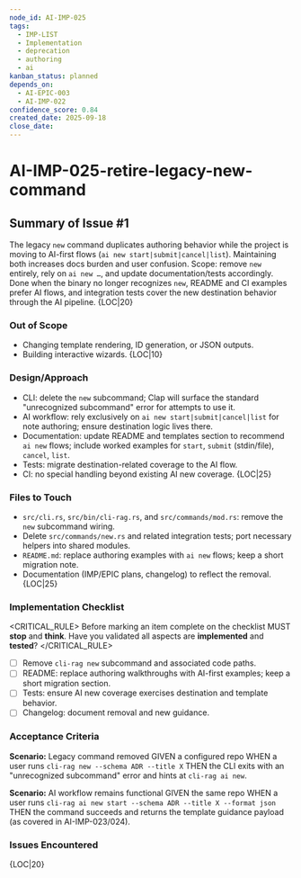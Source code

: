 ```yaml
---
node_id: AI-IMP-025
tags:
  - IMP-LIST
  - Implementation
  - deprecation
  - authoring
  - ai
kanban_status: planned
depends_on:
  - AI-EPIC-003
  - AI-IMP-022
confidence_score: 0.84
created_date: 2025-09-18
close_date:
---
```


# AI-IMP-025-retire-legacy-new-command

## Summary of Issue #1
The legacy `new` command duplicates authoring behavior while the project is moving to AI-first flows (`ai new start|submit|cancel|list`). Maintaining both increases docs burden and user confusion. Scope: remove `new` entirely, rely on `ai new …`, and update documentation/tests accordingly. Done when the binary no longer recognizes `new`, README and CI examples prefer AI flows, and integration tests cover the new destination behavior through the AI pipeline. {LOC|20}

### Out of Scope 
- Changing template rendering, ID generation, or JSON outputs.
- Building interactive wizards. {LOC|10}

### Design/Approach  
- CLI: delete the `new` subcommand; Clap will surface the standard "unrecognized subcommand" error for attempts to use it.
- AI workflow: rely exclusively on `ai new start|submit|cancel|list` for note authoring; ensure destination logic lives there.
- Documentation: update README and templates section to recommend `ai new` flows; include worked examples for `start`, `submit` (stdin/file), `cancel`, `list`.
- Tests: migrate destination-related coverage to the AI flow.
- CI: no special handling beyond existing AI new coverage. {LOC|25}

### Files to Touch
- `src/cli.rs`, `src/bin/cli-rag.rs`, and `src/commands/mod.rs`: remove the `new` subcommand wiring.
- Delete `src/commands/new.rs` and related integration tests; port necessary helpers into shared modules.
- `README.md`: replace authoring examples with `ai new` flows; keep a short migration note.
- Documentation (IMP/EPIC plans, changelog) to reflect the removal. {LOC|25}

### Implementation Checklist

<CRITICAL_RULE>
Before marking an item complete on the checklist MUST **stop** and **think**. Have you validated all aspects are **implemented** and **tested**? 
</CRITICAL_RULE> 

- [ ] Remove `cli-rag new` subcommand and associated code paths.
- [ ] README: replace authoring walkthroughs with AI-first examples; keep a short migration section.
- [ ] Tests: ensure AI new coverage exercises destination and template behavior.
- [ ] Changelog: document removal and new guidance.

### Acceptance Criteria
**Scenario:** Legacy command removed
GIVEN a configured repo
WHEN a user runs `cli-rag new --schema ADR --title X`
THEN the CLI exits with an "unrecognized subcommand" error and hints at `cli-rag ai new`.

**Scenario:** AI workflow remains functional
GIVEN the same repo
WHEN a user runs `cli-rag ai new start --schema ADR --title X --format json`
THEN the command succeeds and returns the template guidance payload (as covered in AI-IMP-023/024).

### Issues Encountered 
{LOC|20}
